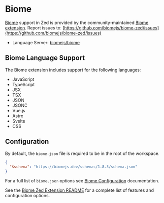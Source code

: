 # Biome

[Biome](https://biomejs.dev/) support in Zed is provided by the community-maintained [Biome extension](https://github.com/biomejs/biome-zed).
Report issues to: [https://github.com/biomejs/biome-zed/issues](https://github.com/biomejs/biome-zed/issues)

- Language Server: [biomejs/biome](https://github.com/biomejs/biome)

## Biome Language Support

The Biome extension includes support for the following languages:

- JavaScript
- TypeScript
- JSX
- TSX
- JSON
- JSONC
- Vue.js
- Astro
- Svelte
- CSS

## Configuration

By default, the `biome.json` file is required to be in the root of the workspace.

```json [settings]
{
  "$schema": "https://biomejs.dev/schemas/1.8.3/schema.json"
}
```

For a full list of `biome.json` options see [Biome Configuration](https://biomejs.dev/reference/configuration/) documentation.

See the [Biome Zed Extension README](https://github.com/biomejs/biome-zed) for a complete list of features and configuration options.
